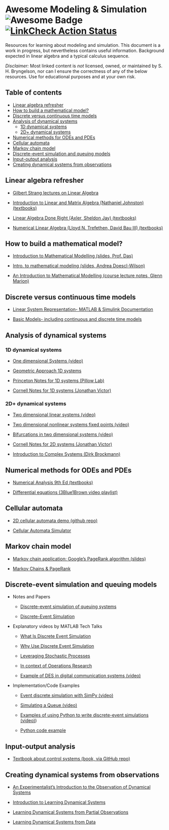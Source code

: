# Awesome Modeling & Simulation <img src="https://cdn.rawgit.com/sindresorhus/awesome/d7305f38d29fed78fa85652e3a63e154dd8e8829/media/badge.svg" alt="Awesome Badge"/> [![LinkCheck Action Status](https://github.com/comp-physics/awesome-modeling-simulation/workflows/LinkChecker/badge.svg)](https://github.com/comp-physics/awesome-modeling-simulation/actions)

Resources for learning about modeling and simulation.
This document is a work in progress, but nevertheless contains useful information.
Background expected in linear algebra and a typical calculus sequence.

_Disclaimer:_ Most linked content is _not_ licensed, owned, or maintained by S. H. Bryngelson, nor can I ensure the correctness of any of the below resources. 
Use for educational purposes and at your own risk.

## Table of contents 

<!-- START doctoc generated TOC please keep comment here to allow auto update -->
<!-- DON'T EDIT THIS SECTION, INSTEAD RE-RUN doctoc TO UPDATE -->


- [Linear algebra refresher](#linear-algebra-refresher)
- [How to build a mathematical model?](#how-to-build-a-mathematical-model)
- [Discrete versus continuous time models](#discrete-versus-continuous-time-models)
- [Analysis of dynamical systems](#analysis-of-dynamical-systems)
  - [1D dynamical systems](#1d-dynamical-systems)
  - [2D+ dynamical systems](#2d-dynamical-systems)
- [Numerical methods for ODEs and PDEs](#numerical-methods-for-odes-and-pdes)
- [Cellular automata](#cellular-automata)
- [Markov chain model](#markov-chain-model)
- [Discrete-event simulation and queuing models](#discrete-event-simulation-and-queuing-models)
- [Input-output analysis](#input-output-analysis)
- [Creating dynamical systems from observations](#creating-dynamical-systems-from-observations)

<!-- END doctoc generated TOC please keep comment here to allow auto update -->

## Linear algebra refresher 

- [Gilbert Strang lectures on Linear Algebra ](https://www.youtube.com/playlist?list=PL49CF3715CB9EF31D)

- [Introduction to Linear and Matrix Algebra (Nathaniel Johnston) (textbooks)](https://link.springer.com/book/10.1007/978-3-030-52811-9)

- [Linear Algebra Done Right (Axler, Sheldon Jay) (textbooks)](https://linear.axler.net/)

- [Numerical Linear Algebra (Lloyd N. Trefethen, David Bau III) (textbooks)](https://www.amazon.com/Numerical-Linear-Algebra-Lloyd-Trefethen/dp/0898713617)

## How to build a mathematical model?

- [Introduction to Mathematical Modelling (slides, Prof. Das)](https://www.slideshare.net/arupparia/introduction-to-mathematical-modelling-42588379)

- [Intro. to mathematical modeling (slides, Andrea Doescl-Wilson)](https://jvanderw.une.edu.au/Lecture1_IntroToMathModelling.pdf)

- [An Introduction to Mathematical Modelling (course lecture notes, Glenn Marion)](https://people.maths.bris.ac.uk/~madjl/course_text.pdf)

## Discrete versus continuous time models

- [Linear System Representation- MATLAB & Simulink Documentation](https://www.mathworks.com/help/control/linear-system-modeling.html?s_tid=CRUX_lftnav)

- [Basic Models- including continuous and discrete time models](https://www.mathworks.com/help/control/fixed-coefficient-models.html)

## Analysis of dynamical systems

### 1D dynamical systems

- [One dimensional Systems (video)](https://www.youtube.com/watch?v=YNIm2Op7UPg)

- [Geometric Approach 1D systems](http://www.ccs.fau.edu/~fuchs/pub/Huys_nonlin.pdf)

- [Princeton Notes for 1D systems (Pillow Lab)](http://pillowlab.princeton.edu/teaching/mathtools21fall/notes/notes_Dynamics.pdf)

- [Cornell Notes for 1D systems (Jonathan Victor)](http://www-users.med.cornell.edu/~jdvicto/jdv/mathcourse1617/mathcourse1617_Drover.pdf)

### 2D+ dynamical systems

- [Two dimensional linear systems (video)](https://www.youtube.com/watch?v=QrHRaA93Nrg)

- [Two dimensional nonlinear systems fixed points (video)](https://www.youtube.com/watch?v=9yh9DmNqdk4)

- [Bifurcations in two dimensional systems (video)](https://www.youtube.com/watch?v=oqKAVqe71vw)

- [Cornell Notes for 2D systems (Jonathan Victor)](http://www-users.med.cornell.edu/~jdvicto/jdv/mathcourse1617/mathcourse1617_Boie.pdf)

- [Introduction to Complex Systems (Dirk Brockmann)](https://rocs.hu-berlin.de/courses/complex-systems-2021/script/2-d-systems/)

## Numerical methods for ODEs and PDEs

- [Numerical Analysis 9th Ed (textbooks)](https://www.amazon.com/Numerical-Analysis-9th-Book-Only/dp/B0059JHM6M)

- [Differential equations (3Blue1Brown video playlist)](https://www.youtube.com/playlist?list=PLZHQObOWTQDNPOjrT6KVlfJuKtYTftqH6)

## Cellular automata

- [2D cellular automata demo (github repo)](https://github.com/Chakazul/Lenia) 

- [Cellular Automata Simulator](https://www.fourmilab.ch/cellab/manual/chap1.html)

## Markov chain model

- [Markov chain application: Google’s PageRank algorithm (slides)](https://www2.math.upenn.edu/~kazdan/312F12/JJ/MarkovChains/markov_google.pdf)

- [Markov Chains & PageRank](https://disco.ethz.ch/courses/fs16/ti2/lecture/chapter11.pdf)

## Discrete-event simulation and queuing models

- Notes and Papers

  - [Discrete-event simulation of queuing systems](https://phyweb.physics.nus.edu.sg/~phytaysc/articles/queue.pdf)
  
  - [Discrete-Event Simulation](https://www.cs.bu.edu/faculty/matta/Teaching/cs655-papers/shankar-des.pdf)

- Explanatory videos by MATLAB Tech Talks

  - [What Is Discrete Event Simulation](https://www.youtube.com/watch?v=21WQB0E-6-M)

  - [Why Use Discrete Event Simulation](https://www.youtube.com/watch?v=adkeGlcqBAo)

  - [Leveraging Stochastic Processes](https://www.youtube.com/watch?v=3EiniZbyeV0)

  - [In context of Operations Research](https://www.youtube.com/watch?v=YkUT3fFrjpg)
  
  - [Example of DES in digital communication systems (video)](https://www.youtube.com/watch?v=w6SSng58DEw)

- Implementation/Code Examples

  - [Event discrete simulation with SimPy (video)](https://www.youtube.com/watch?v=Bk91DoAEcjY)

  - [Simulating a Queue (video)](https://www.youtube.com/watch?v=WEA8m3j-Jqk)
  
  - [Examples of using Python to write discrete-event simulations (video)](https://www.youtube.com/watch?v=0KvA92ykPKI))

  - [Python code example](https://github.com/mwong009/simulation)

## Input-output analysis

- [Textbook about control systems (book, via GitHub repo)](https://github.com/lugh56/control-and-system-book)

## Creating dynamical systems from observations

  - [An Experimentalist’s Introduction to the Observation of Dynamical Systems](https://www.worldscientific.com/doi/10.1142/9789814415729_0012)
  
  - [Introduction to Learning Dynamical Systems](https://cs.brown.edu/research/ai/dynamics/tutorial/Documents/DynamicalSystems.html)

  - [Learning Dynamical Systems from Partial Observations](https://arxiv.org/pdf/1902.11136.pdf)

  - [Learning Dynamical Systems from Data](https://www.sciencedirect.com/science/article/pii/S0167278922002500)
